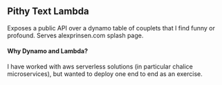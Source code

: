 ## Pithy Text Lambda
Exposes a public API over a dynamo table of couplets that I find funny or profound. Serves alexprinsen.com splash page.

#### Why Dynamo and Lambda?
I have worked with aws serverless solutions (in particular chalice microservices),
but wanted to deploy one end to end as an exercise.
